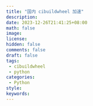 ```yaml
---
title: "国内 cibuildwheel 加速"
description: 
date: 2023-12-26T21:41:25+08:00
math: false
image: 
license: 
hidden: false
comments: false
draft: false
tags:
 - cibuildwheel
 - python
categories:
 - Python
style:
keywords:
---
```

